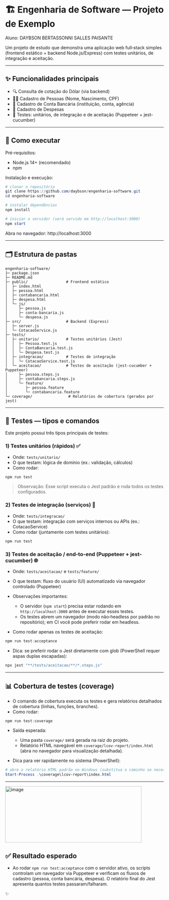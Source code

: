 # 🏗️ Engenharia de Software — Projeto de Exemplo

Aluno: DAYBSON BERTASSONNI SALLES PAISANTE

Um projeto de estudo que demonstra uma aplicação web full‑stack simples (frontend estático + backend Node.js/Express) com testes unitários, de integração e aceitação.

---

## ✨ Funcionalidades principais

- 🔍 Consulta de cotação do Dólar (via backend)
- 🧑‍💼 Cadastro de Pessoas (Nome, Nascimento, CPF)
- 🏦 Cadastro de Conta Bancária (instituição, conta, agência)
- 🧾 Cadastro de Despesas
- 🧪 Testes: unitários, de integração e de aceitação (Puppeteer + jest-cucumber)

---

## 🚀 Como executar

Pré-requisitos:

- Node.js 14+ (recomendado)
- npm

Instalação e execução:

```powershell
# clonar o repositório
git clone https://github.com/daybson/engenharia-software.git
cd engenharia-software

# instalar dependências
npm install

# iniciar o servidor (será servido em http://localhost:3000)
npm start
```

Abra no navegador: http://localhost:3000

---

## 🗂️ Estrutura de pastas

```
engenharia-software/
├─ package.json
├─ README.md
├─ public/                 # Frontend estático
│  ├─ index.html
│  ├─ pessoa.html
│  ├─ contabancaria.html
│  ├─ despesa.html
│  └─ js/
│     ├─ pessoa.js
│     ├─ conta-bancaria.js
│     └─ despesa.js
├─ src/                    # Backend (Express)
│  ├─ server.js
│  └─ CotacaoService.js
├─ tests/
│  ├─ unitario/            # Testes unitários (Jest)
│  │  ├─ Pessoa.test.js
│  │  ├─ ContaBancaria.test.js
│  │  └─ Despesa.test.js
│  ├─ integracao/          # Testes de integração
│  │  └─ CotacaoService.test.js
│  └─ aceitacao/           # Testes de aceitação (jest-cucumber + Puppeteer)
│     ├─ pessoa.steps.js
│     ├─ contabancaria.steps.js
│     └─ feature/
│        ├─ pessoa.feature
│        └─ contabancaria.feature
└─ coverage/                # Relatórios de cobertura (gerados por jest)
```

---

## 🧪 Testes — tipos e comandos

Este projeto possui três tipos principais de testes:

### 1) Testes unitários (rápidos) ✅
- Onde: `tests/unitario/`
- O que testam: lógica de domínio (ex.: validação, cálculos)
- Como rodar:

```powershell
npm run test
```

> Observação: Esse script executa o Jest padrão e roda todos os testes configurados.


### 2) Testes de integração (serviços) 🔁
- Onde: `tests/integracao/`
- O que testam: integração com serviços internos ou APIs (ex.: CotacaoService)
- Como rodar (juntamente com testes unitários):

```powershell
npm run test
```

### 3) Testes de aceitação / end-to-end (Puppeteer + jest-cucumber) 🌐
- Onde: `tests/aceitacao/` e `tests/feature/`
- O que testam: fluxo do usuário (UI) automatizado via navegador controlado (Puppeteer)
- Observações importantes:
  - O servidor (`npm start`) precisa estar rodando em `http://localhost:3000` antes de executar esses testes.
  - Os testes abrem um navegador (modo não‑headless por padrão no repositório); em CI você pode preferir rodar em headless.

- Como rodar apenas os testes de aceitação:

```powershell
npm run test:acceptance
```

- Dica: se preferir rodar o Jest diretamente com glob (PowerShell requer aspas duplas escapadas):

```powershell
npx jest "**/tests/aceitacao/**/*.steps.js"
```

---

## 📊 Cobertura de testes (coverage)

- O comando de cobertura executa os testes e gera relatórios detalhados de cobertura (linhas, funções, branches).
- Como rodar:

```powershell
npm run test:coverage
```

- Saída esperada:
  - Uma pasta `coverage/` será gerada na raiz do projeto.
  - Relatório HTML navegável em `coverage/lcov-report/index.html` (abra no navegador para visualização detalhada).

- Dica para ver rapidamente no sistema (PowerShell):

```powershell
# abre o relatório HTML padrão no Windows (substitua o caminho se necessário)
Start-Process .\coverage\lcov-report\index.html
```

---
<img width="433" height="179" alt="image" src="https://github.com/user-attachments/assets/ab6814d8-0353-446f-ba44-bf6c0f6db039" />

## ✅ Resultado esperado

- Ao rodar `npm run test:acceptance` com o servidor ativo, os scripts controlam um navegador via Puppeteer e verificam os fluxos de cadastro (pessoa, conta bancária, despesa). O relatório final do Jest apresenta quantos testes passaram/falharam.

 ✨
